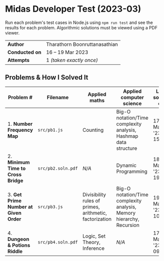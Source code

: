 # Midas Developer Test (2023-03)

Run each problem's test cases in Node.js using `npm run test` and see the results for each problem. Algorithmic solutions must be viewed using a PDF viewer.

|                  |                               |
| ---------------- | ----------------------------- |
| **Author**       | Tharathorn Boonruttanasathian |
| **Conducted on** | 16 – 19 Mar 2023              |
| **Attempts**     | 1 _(taken exactly once)_      |

## Problems & How I Solved It

| Problem #                              | Filename           | Applied maths                                           | Applied computer science                                             | Last solved on      | # attempts |
| -------------------------------------- | ------------------ | ------------------------------------------------------- | -------------------------------------------------------------------- | ------------------- | ---------- |
| 1. **Number Frequency Map**            | `src/pb1.js`       | Counting                                                | Big-O notation/Time complexity analysis, Hashmap data structure      | 17 Mar '23 at 15:43 | **1**      |
| 2. **Minimum Time to Cross Bridge**    | `src/pb2.soln.pdf` | _N/A_                                                   | Dynamic Programming                                                  | 18 Mar '23 at 19:00 | **1**      |
| 3. **Get Prime Number at Given Order** | `src/pb3.js`       | Divisibility rules of primes, arithmetic, factorization | Big-O notation/Time complexity analysis, Memory hierarchy, Recursion | 19 Mar '23 at 10:33 | **4**      |
| 4. **Dungeon & Potions Riddle**        | `src/pb4.soln.pdf` | Logic, Set Theory, Inference                            | _N/A_                                                                | 17 Mar '23 at 09:01 | **1**      |
